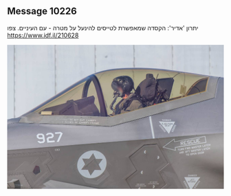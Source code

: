 ## Message 10226

יתרון 'אדיר':
הקסדה שמאפשרת לטייסים להינעל על מטרה - עם העיניים. צפו
https://www.idf.il/210628

![Photo](./10226/10226_photo.jpg)
